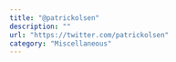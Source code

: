 ```yaml
---
title: "@patrickolsen"
description: ""
url: "https://twitter.com/patrickolsen"
category: "Miscellaneous"
---
```

